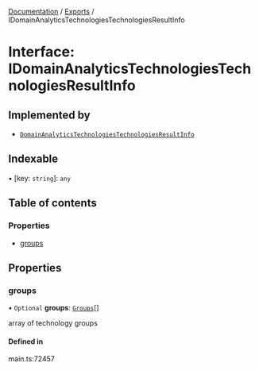 [Documentation](../README.md) / [Exports](../modules.md) / IDomainAnalyticsTechnologiesTechnologiesResultInfo

# Interface: IDomainAnalyticsTechnologiesTechnologiesResultInfo

## Implemented by

- [`DomainAnalyticsTechnologiesTechnologiesResultInfo`](../classes/DomainAnalyticsTechnologiesTechnologiesResultInfo.md)

## Indexable

▪ [key: `string`]: `any`

## Table of contents

### Properties

- [groups](IDomainAnalyticsTechnologiesTechnologiesResultInfo.md#groups)

## Properties

### groups

• `Optional` **groups**: [`Groups`](../classes/Groups.md)[]

array of technology groups

#### Defined in

main.ts:72457
